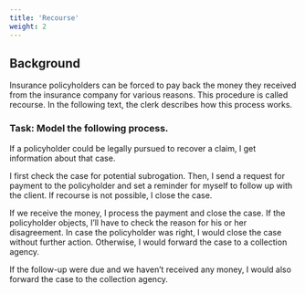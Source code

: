 ```yaml
---
title: 'Recourse'
weight: 2
---
```


## Background

Insurance policyholders can be forced to pay back the money they received from the insurance company for various reasons. This procedure is called recourse. In the following text, the clerk describes how this process works.

### Task: Model the following process.

If a policyholder could be legally pursued to recover a claim, I get information about that case.

I first check the case for potential subrogation. Then, I send a request for payment to the policyholder and set a reminder for myself to follow up with the client. If recourse is not possible, I close the case. 

If we receive the money, I process the payment and close the case. If the policyholder objects, I’ll have to check the reason for his or her disagreement. In case the policyholder was right, I would close the case without further action. Otherwise, I would forward the case to a collection agency.

If the follow-up were due and we haven’t received any money, I would also forward the case to the collection agency.